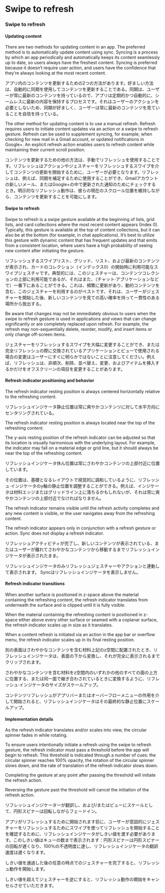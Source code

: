 Swipe to refresh
===

### Swipe to refresh

#### Updating content

There are two methods for updating content in an app. The preferred method is to automatically update content using sync. Syncing is a process by which an app periodically and automatically keeps its content seamlessly up to date, so users always have the freshest content. Syncing is preferred because it doesn’t require user action, and users have the confidence that they’re always looking at the most recent content.

アプリ内のコンテンツを更新するための2つの方法があります。好ましい方法は、自動的に同期を使用してコンテンツを更新することである。同期は、ユーザーが常に最新のコンテンツを持っているので、アプリは定期的かつ自動的に、シームレスに最新の内容を保持するプロセスです。それはユーザーのアクションを必要としないため、同期が好ましく、ユーザーは常に最新のコンテンツを見ていることを自信を持っている。

The other method for updating content is to use a manual refresh. Refresh requires users to initiate content updates via an action or a swipe to refresh gesture. Refresh can be used to supplement syncing, for example, when checking for new mail in a Gmail account, or updated notifications in Google+. An explicit refresh action enables users to refresh content while maintaining their current scroll position.

コンテンツを更新するための他の方法は、手動でリフレッシュを使用することです。リフレッシュはアクションやジェスチャーをリフレッシュするスワイプを介してコンテンツの更新を開始するために、ユーザーが必要となります。リフレッシュは、例えば、同期を補足するために使用することができ、Gmailアカウントの新しいメール、またはGoogle+の中で更新された通知のためにチェックするとき。明示的なリフレッシュ動作は、彼らの現在のスクロール位置を維持しながら、コンテンツを更新することを可能にします。

#### Swipe to refresh

Swipe to refresh is a swipe gesture available at the beginning of lists, grid lists, and card collections where the most recent content appears (Index 0). Typically, this gesture is available at the top of content collections, but it can also be at the bottom (for example, in chat applications). It’s best to utilize this gesture with dynamic content that has frequent updates and that emits from a consistent location, where users have a high probability of seeing new content after initiating the gesture.

リフレッシュするスワイプリスト、グリッド、リスト、および最新のコンテンツが表示され、カードのコレクション（インデックス0）の開始時に利用可能なスワイプジェスチャです。典型的には、このジェスチャーは、コンテンツコレクションの上部に利用可能であるが、それはまた、（チャット·アプリケーションなどで）一番下にあることができる。これは、頻繁に更新があり、動的コンテンツを含む、このジェスチャーを利用するのがベストです、それは、ユーザーがジェスチャーを開始した後、新しいコンテンツを見ての高い確率を持って一貫性のある場所から放出する。

Be aware that changes may not be immediately obvious to users when the swipe to refresh gesture is used in applications and views that can change significantly or are completely replaced upon refresh. For example, the refresh may non-sequentially delete, reorder, modify, and insert items or only change off-screen items.

ジェスチャーをリフレッシュするスワイプを大幅に変更することができ、または完全リフレッシュの際に交換されているアプリケーションとビューで使用される場合の変更はユーザーにすぐに明らかではないことに注意してください。例えば、リフレッシュは、非順次、削除、並べ替え、変更、およびアイテムを挿入するかだけをオフスクリーンの項目を変更することがあります。

#### Refresh indicator positioning and behavior

The refresh indicator resting position is always centered horizontally relative to the refreshing content.

リフレッシュインジケータ静止位置は常に爽やかコンテンツに対して水平方向にセンタリングされている。

The refresh indicator resting position is always located near the top of the refreshing content.

The y-axis resting position of the refresh indicator can be adjusted so that its location is visually harmonious with the underlying layout. For example, the indicator may fall on a material edge or grid line, but it should always be near the top of the refreshing content.

リフレッシュインジケータ休ん位置は常にさわやかコンテンツの上部付近に位置しています。

その位置は、基礎となるレイアウトで視覚的に調和しているように、リフレッシュ·インジケータのy軸の静止位置を調整することができる。例えば、インジケータは材料エッジまたはグリッドライン上に落ちるかもしれないが、それは常に爽やかコンテンツの上部付近でなければなりません。

The refresh indicator remains visible until the refresh activity completes and any new content is visible, or the user navigates away from the refreshing content.

The refresh indicator appears only in conjunction with a refresh gesture or action. Sync does not display a refresh indicator.

リフレッシュアクティビティが完了し、新しいコンテンツが表示されている、またはユーザーが離れてさわやかなコンテンツから移動するまでリフレッシュインジケータが表示されたまま。

リフレッシュインジケータのみリフレッシュジェスチャーやアクションと連動して表示されます。 Syncはリフレッシュインジケータを表示しません。

#### Refresh indicator transitions

When another surface is positioned in z-space above the material containing the refreshing content, the refresh indicator translates from underneath the surface and is clipped until it is fully visible.

When the material containing the refreshing content is positioned in z-space either above every other surface or seamed with a coplanar surface, the refresh indicator scales up in size as it translates.

When a content refresh is initiated via an action in the app bar or overflow menu, the refresh indicator scales up in its final resting position.

別の表面はさわやかなコンテンツを含む材料上記のz空間に配置されたとき、リフレッシュインジケータは、表面の下から変換し、それが完全に表示されるまでクリップされます。

さわやかなコンテンツを含む材料をz空間内のいずれかの他のすべての面の上方に位置する、または同一面で継ぎ合わされているときに変換するように、リフレッシュ·インジケータのサイズがスケールアップ。

コンテンツリフレッシュがアプリバーまたはオーバーフローメニューの作用を介して開始されると、リフレッシュインジケータはその最終的な静止位置にスケールアップ。

#### Implementation details

As the refresh indicator translates and/or scales into view, the circular spinner fades in while rotating.

To ensure users intentionally initiate a refresh using the swipe to refresh gesture, the refresh indicator must pass a threshold before the app will begin to refresh. This threshold is indicated through a number of cues: the circular spinner reaches 100% opacity, the rotation of the circular spinner slows down, and the rate of translation of the refresh indicator slows down.

Completing the gesture at any point after passing the threshold will initiate the refresh action.

Reversing the gesture past the threshold will cancel the initiation of the refresh action.

リフレッシュインジケーターが翻訳し、および/またはビューにスケールとして、円形スピナーは回転しながらフェードイン。

アプリがリフレッシュするために開始されます前に、ユーザーが意図的にジェスチャーをリフレッシュするためにスワイプを使ってリフレッシュを開始することを確認するために、リフレッシュインジケータがしきい値を渡す必要があります。このしきい値はキューの数まで表示されます：円形スピナーは円形スピナーの回転が遅くなり、100％の不透明度に達し、リフレッシュインジケータの翻訳速度は遅くなります。

しきい値を通過した後の任意の時点でのジェスチャーを完了すると、リフレッシュ動作を開始します。

しきい値を超えてジェスチャーを逆にすると、リフレッシュ動作の開始をキャンセルさせていただきます。